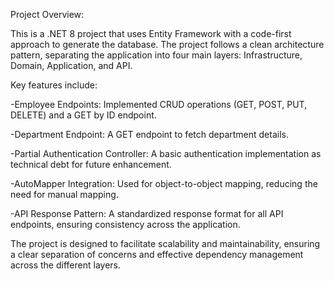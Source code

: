 ﻿Project Overview:

This is a .NET 8 project that uses Entity Framework with a code-first approach to generate the database. 
The project follows a clean architecture pattern, separating the application into four main layers: Infrastructure, Domain, Application, and API.

Key features include:

-Employee Endpoints: Implemented CRUD operations (GET, POST, PUT, DELETE) and a GET by ID endpoint.

-Department Endpoint: A GET endpoint to fetch department details.

-Partial Authentication Controller: A basic authentication implementation as technical debt for future enhancement.

-AutoMapper Integration: Used for object-to-object mapping, reducing the need for manual mapping.

-API Response Pattern: A standardized response format for all API endpoints, ensuring consistency across the application.

The project is designed to facilitate scalability and maintainability, 
ensuring a clear separation of concerns and effective dependency management across the different layers.